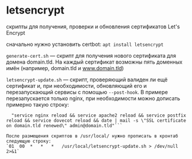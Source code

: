 # letsencrypt
скрипты для получения, проверки и обновления сертификатов Let's Encrypt

сначально нужно установить certbot:
`apt install letsencrypt`

`generate-cert.sh` &mdash; скрипт для получения нового сертификата для домена domain.tld. На каждый сертификат возможны пять доменных имён (например, domain.tld и www.domain.tld)

`letsencrypt-update.sh` &mdash; скрипт, проверяющий валиден ли ещё сертификат и, при необходимости, обновляющий его и перезапускающий сервисы с помощью `--post-hook`. В примере перезапускается только nginx, при необходимости можно дописать примерно такую строку:
```--post-hook \
  "service nginx reload && service apache2 reload && service postfix reload && service dovecot reload && date | mail -s \"SSL certificate on domain.tld renewed\" admin@domain.tld"```

После размещения скриптов в /usr/local/ нужно прописать в кронтаб следующую строку:
`01  00  *   *   *   /usr/local/letsencrypt-update.sh > /dev/null 2>&1`
